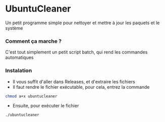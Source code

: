 # UbuntuCleaner
Un petit programme simple pour nettoyer et mettre à jour les paquets et le système

### Comment ça marche ?
C'est tout simplement un petit script batch, qui rend les commandes automatiques

### Instalation
* Il vous suffit d'aller dans Releases, et d'extraire les fichiers
* Il faut rendre le fichier exécutable, pour cela, entrez la commande

```sh
chmod a+x ubuntucleaner
```

* Ensuite, pour exécuter le fichier

```sh
./ubuntucleaner
```
